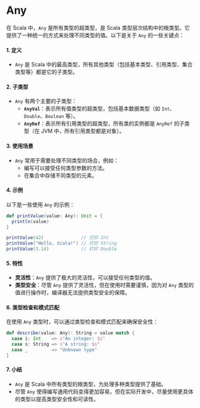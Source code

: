 # Any

在 Scala 中，`Any` 是所有类型的超类型，是 Scala 类型层次结构中的根类型。它提供了一种统一的方式来处理不同类型的值。以下是关于 `Any` 的一些关键点：

#### 1. 定义

* `Any` 是 Scala 中的最高类型，所有其他类型（包括基本类型、引用类型、集合类型等）都是它的子类型。

#### 2. 子类型

* `Any` 有两个主要的子类型：
  * **`AnyVal`**：表示所有值类型的超类型，包括基本数据类型（如 `Int`、`Double`、`Boolean` 等）。
  * **`AnyRef`**：表示所有引用类型的超类型，所有类的实例都是 `AnyRef` 的子类型（在 JVM 中，所有引用类型都是对象）。

#### 3. 使用场景

* `Any` 常用于需要处理不同类型的场合，例如：
  * 编写可以接受任何类型参数的方法。
  * 在集合中存储不同类型的元素。

#### 4. 示例

以下是一些使用 `Any` 的示例：

```scala
def printValue(value: Any): Unit = {
  println(value)
}

printValue(42)              // 打印 Int
printValue("Hello, Scala!") // 打印 String
printValue(3.14)            // 打印 Double
```

#### 5. 特性

* **灵活性**：`Any` 提供了极大的灵活性，可以接受任何类型的值。
* **类型安全**：尽管 `Any` 提供了灵活性，但在使用时需要谨慎，因为对 `Any` 类型的值进行操作时，编译器无法提供类型安全的保障。

#### 6. 类型检查和模式匹配

在使用 `Any` 类型时，可以通过类型检查和模式匹配来确保安全性：

```scala
def describe(value: Any): String = value match {
  case i: Int    => s"An integer: $i"
  case s: String => s"A string: $s"
  case _         => "Unknown type"
}
```

#### 7. 小结

* `Any` 是 Scala 中所有类型的根类型，为处理多种类型提供了基础。
* 尽管 `Any` 使得编写通用代码变得更加容易，但在实际开发中，尽量使用更具体的类型以提高类型安全性和可读性。
